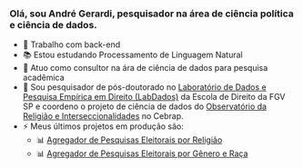 ### Olá, sou André Gerardi, pesquisador na área de ciência política e ciência de dados. 

- 🔭 Trabalho com back-end
- 📚 Estou estudando Processamento de Linguagem Natural
- 🚀 Atuo como consultor na ára de ciência de dados para pesquisa acadêmica
- 👯 Sou pesquisador de pós-doutorado no [Laboratório de Dados e Pesquisa Empírica em Direito (LabDados)](https://direitosp.fgv.br/nucleos-de-pesquisa/laboratorio-dados-pesquisa-empirica-direito-labdados) da Escola de Direito da FGV SP e coordeno o projeto de ciência de dados do [Observatório da Religião e Interseccionalidades](https://cebrap.org.br/observatorio-religiao/) no Cebrap.
- ⚡ Meus últimos projetos em produção são:
  -   📊 [Agregador de Pesquisas Eleitorais por Religião](https://cebrap.org.br/agregador-de-pesquisas-eleitorais-por-religiao/)
  -   📊 [Agregador de Pesquisas Eleitorais por Gênero e Raça](https://andregerardi-app-agregador-genero-app-agregador-genero-syb7z2.streamlit.app/)

